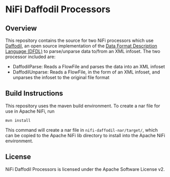 # NiFi Daffodil Processors

## Overview

This repository contains the source for two NiFi processors which use
[Daffodil](https://opensource.ncsa.illinois.edu/confluence/display/DFDL/Daffodil%3A+Open+Source+DFDL),
an open source implementation of the [Data Format Description Language
(DFDL)](https://www.ogf.org/ogf/doku.php/standards/dfdl/dfdl) to parse/unparse
data to/from an XML infoset. The two processor included are:

* DaffodilParse: Reads a FlowFile and parses the data into an XML infoset
* DaffodilUnparse: Reads a FlowFile, in the form of an XML infoset, and
  unparses the infoset to the original file format

## Build Instructions

This repository uses the maven build environment. To create a nar file for use
in Apache NiFi, run

    mvn install

This command will create a nar file in `nifi-daffodil-nar/target/`, which can
be copied to the Apache NiFi lib directory to install into the Apache NiFi
environment.

## License

NiFi Daffodil Processors is licensed under the Apache Software License v2.
